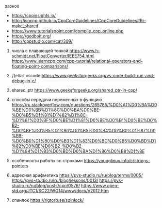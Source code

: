 разное
- https://cppinsights.io/
- http://isocpp.github.io/CppCoreGuidelines/CppCoreGuidelines#Rr-make_shared
- https://www.tutorialspoint.com/compile_cpp_online.php
- https://godbolt.org/
- http://cppstudio.com/cat/309/


1) числа с плавающей точкой https://www.h-schmidt.net/FloatConverter/IEEE754.html https://www.learncpp.com/cpp-tutorial/relational-operators-and-floating-point-comparisons/

2) Дебаг vscode https://www.geeksforgeeks.org/vs-code-build-run-and-debug-in-c/

3) shared_ptr https://www.geeksforgeeks.org/shared_ptr-in-cpp/

4) способы передачи переменных в функцию https://ru.stackoverflow.com/questions/265785/%D0%A1%D0%BA%D0%BE%D0%BB%D1%8C%D0%BA%D0%BE-%D0%B5%D1%81%D1%82%D1%8C-%D1%81%D0%BF%D0%BE%D1%81%D0%BE%D0%B1%D0%BE%D0%B2-%D0%BF%D0%B5%D1%80%D0%B5%D0%B4%D0%B0%D1%87%D0%B8-%D0%B0%D1%80%D0%B3%D1%83%D0%BC%D0%B5%D0%BD%D1%82%D0%BE%D0%B2-%D0%B2-%D1%84%D1%83%D0%BD%D0%BA%D1%86%D0%B8%D1%8E

5) особенности работы со строками https://younglinux.info/c/strings-pointers

6) адресная арифметика https://pvs-studio.ru/ru/blog/terms/0005/ https://pvs-studio.ru/ru/blog/lessons/0013/ https://pvs-studio.ru/ru/blog/posts/cpp/0576/ https://www.open-std.org/JTC1/SC22/WG14/www/docs/n2012.htm

7) спинлок https://rigtorp.se/spinlock/